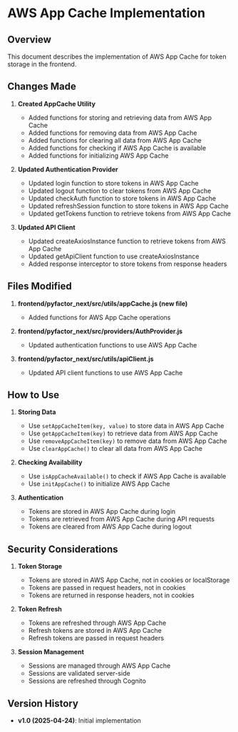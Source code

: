 # AWS App Cache Implementation

## Overview

This document describes the implementation of AWS App Cache for token storage in the frontend.

## Changes Made

1. **Created AppCache Utility**
   - Added functions for storing and retrieving data from AWS App Cache
   - Added functions for removing data from AWS App Cache
   - Added functions for clearing all data from AWS App Cache
   - Added functions for checking if AWS App Cache is available
   - Added functions for initializing AWS App Cache

2. **Updated Authentication Provider**
   - Updated login function to store tokens in AWS App Cache
   - Updated logout function to clear tokens from AWS App Cache
   - Updated checkAuth function to store tokens in AWS App Cache
   - Updated refreshSession function to store tokens in AWS App Cache
   - Updated getTokens function to retrieve tokens from AWS App Cache

3. **Updated API Client**
   - Updated createAxiosInstance function to retrieve tokens from AWS App Cache
   - Updated getApiClient function to use createAxiosInstance
   - Added response interceptor to store tokens from response headers

## Files Modified

1. **frontend/pyfactor_next/src/utils/appCache.js (new file)**
   - Added functions for AWS App Cache operations

2. **frontend/pyfactor_next/src/providers/AuthProvider.js**
   - Updated authentication functions to use AWS App Cache

3. **frontend/pyfactor_next/src/utils/apiClient.js**
   - Updated API client functions to use AWS App Cache

## How to Use

1. **Storing Data**
   - Use `setAppCacheItem(key, value)` to store data in AWS App Cache
   - Use `getAppCacheItem(key)` to retrieve data from AWS App Cache
   - Use `removeAppCacheItem(key)` to remove data from AWS App Cache
   - Use `clearAppCache()` to clear all data from AWS App Cache

2. **Checking Availability**
   - Use `isAppCacheAvailable()` to check if AWS App Cache is available
   - Use `initAppCache()` to initialize AWS App Cache

3. **Authentication**
   - Tokens are stored in AWS App Cache during login
   - Tokens are retrieved from AWS App Cache during API requests
   - Tokens are cleared from AWS App Cache during logout

## Security Considerations

1. **Token Storage**
   - Tokens are stored in AWS App Cache, not in cookies or localStorage
   - Tokens are passed in request headers, not in cookies
   - Tokens are returned in response headers, not in cookies

2. **Token Refresh**
   - Tokens are refreshed through AWS App Cache
   - Refresh tokens are stored in AWS App Cache
   - Refresh tokens are passed in request headers

3. **Session Management**
   - Sessions are managed through AWS App Cache
   - Sessions are validated server-side
   - Sessions are refreshed through Cognito

## Version History

- **v1.0 (2025-04-24)**: Initial implementation
